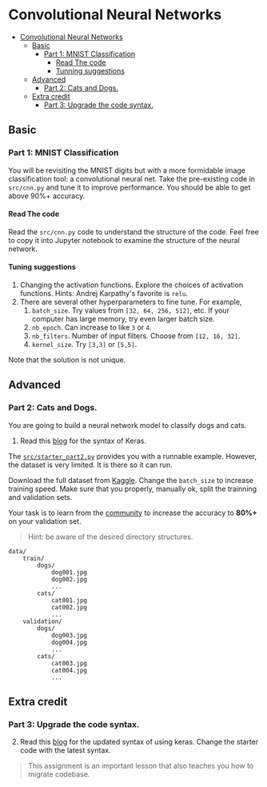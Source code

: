 # Convolutional Neural Networks
- [Convolutional Neural Networks](#convolutional-neural-networks)
  - [Basic](#basic)
    - [Part 1: MNIST Classification](#part-1-mnist-classification)
      - [Read The code](#read-the-code)
      - [Tunning suggestions](#tunning-suggestions)
  - [Advanced](#advanced)
    - [Part 2: Cats and Dogs.](#part-2-cats-and-dogs)
  - [Extra credit](#extra-credit)
    - [Part 3: Upgrade the code syntax.](#part-3-upgrade-the-code-syntax)
## Basic

### Part 1: MNIST Classification
You will be revisiting the MNIST digits but with a more formidable 
image classification tool:  a convolutional neural net.  Take the pre-existing code
in `src/cnn.py` and tune it to improve performance. You should be able to get 
above 90%+ accuracy.

#### Read The code

Read the `src/cnn.py` code to understand the structure of the code. Feel free to copy it into Jupyter notebook to examine the structure of the neural network.

#### Tuning suggestions
1. Changing the activation functions. Explore the choices of activation functions. Hints: Andrej Karpathy's favorite is `relu`.
2. There are several other hyperparameters to fine tune. For example,
   1. `batch_size`. Try values from `[32, 64, 256, 512]`, etc. If your computer has large memory, try even larger batch size.
   2. `nb_epoch`. Can increase to like `3` or `4`.
   3. `nb_filters`. Number of input filters. Choose from `[12, 16, 32]`.
   4. `kernel_size`. Try `[3,3]` or `[5,5]`.

Note that the solution is not unique.
## Advanced

### Part 2: Cats and Dogs.

You are going to build a neural network model to classify dogs and cats.

1. Read this [blog](https://blog.keras.io/building-powerful-image-classification-models-using-very-little-data.html) for the syntax of Keras.

The [`src/starter_part2.py`](src/starter_part2.py) provides you with a runnable example. However, the dataset is very limited. It is there so it can run.

Download the full dataset from [Kaggle](https://www.kaggle.com/c/dogs-vs-cats/). Change the `batch_size` to increase training speed. Make sure that you properly, manually ok, split the trainning and validation sets.

Your task is to learn from the [community](https://www.kaggle.com/c/dogs-vs-cats/notebooks) to increase the accuracy to **80%+** on your validation set.


> Hint: be aware of the desired directory structures.
```
data/
    train/
        dogs/
            dog001.jpg
            dog002.jpg
            ...
        cats/
            cat001.jpg
            cat002.jpg
            ...
    validation/
        dogs/
            dog003.jpg
            dog004.jpg
            ...
        cats/
            cat003.jpg
            cat004.jpg
            ...

```

## Extra credit
### Part 3: Upgrade the code syntax.

2. Read this [blog](https://keras.io/guides/transfer_learning/) for the updated syntax of using keras. Change the starter code with the latest syntax.
> This assignment is an important lesson that also teaches you how to migrate codebase.


